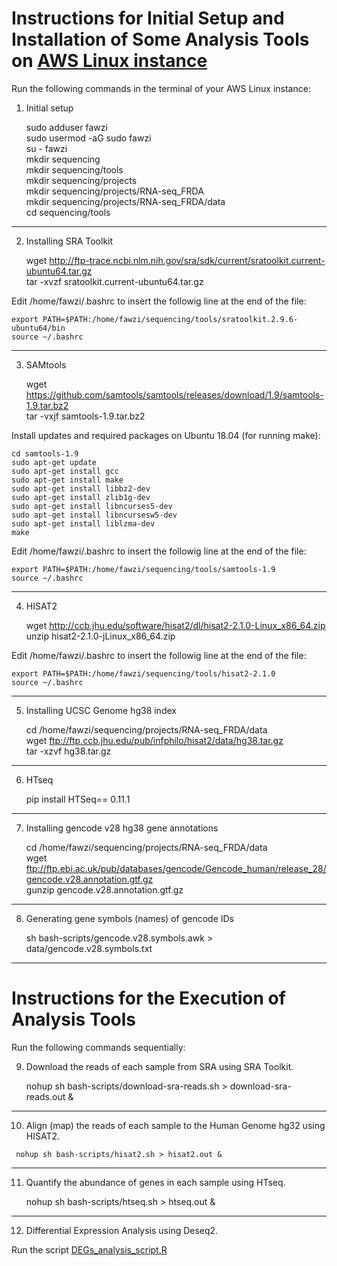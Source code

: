 # Instructions for Initial Setup and Installation of Some Analysis Tools on [AWS Linux instance](https://aws.amazon.com/amazon-linux-ami/)

Run the following commands in the terminal of your AWS Linux instance:

1.  Initial setup

    sudo adduser fawzi  
    sudo usermod -aG sudo fawzi  
    su - fawzi  
    mkdir sequencing  
    mkdir sequencing/tools  
    mkdir sequencing/projects  
    mkdir sequencing/projects/RNA-seq_FRDA  
    mkdir sequencing/projects/RNA-seq_FRDA/data  
    cd sequencing/tools
---

2. Installing SRA Toolkit

  
    wget http://ftp-trace.ncbi.nlm.nih.gov/sra/sdk/current/sratoolkit.current-ubuntu64.tar.gz  
    tar -xvzf sratoolkit.current-ubuntu64.tar.gz  
  
  Edit /home/fawzi/.bashrc to insert the followig line at the end of the file:  
                           
    export PATH=$PATH:/home/fawzi/sequencing/tools/sratoolkit.2.9.6-ubuntu64/bin  
    source ~/.bashrc  
---

3. SAMtools

  
    wget https://github.com/samtools/samtools/releases/download/1.9/samtools-1.9.tar.bz2  
    tar -vxjf samtools-1.9.tar.bz2  
    
  Install updates and required packages on Ubuntu 18.04 (for running make):  
    
    cd samtools-1.9  
    sudo apt-get update  
    sudo apt-get install gcc  
    sudo apt-get install make  
    sudo apt-get install libbz2-dev  
    sudo apt-get install zlib1g-dev  
    sudo apt-get install libncurses5-dev  
    sudo apt-get install libncursesw5-dev  
    sudo apt-get install liblzma-dev  
    make  
  
  Edit /home/fawzi/.bashrc to insert the followig line at the end of the file:  
    
    export PATH=$PATH:/home/fawzi/sequencing/tools/samtools-1.9  
    source ~/.bashrc  
---

4. HISAT2

    wget http://ccb.jhu.edu/software/hisat2/dl/hisat2-2.1.0-Linux_x86_64.zip  
    unzip hisat2-2.1.0-jLinux_x86_64.zip  
    
    
  Edit /home/fawzi/.bashrc to insert the followig line at the end of the file:  
    
    export PATH=$PATH:/home/fawzi/sequencing/tools/hisat2-2.1.0   
    source ~/.bashrc  
---

5. Installing UCSC Genome hg38 index

    cd /home/fawzi/sequencing/projects/RNA-seq_FRDA/data   
    wget ftp://ftp.ccb.jhu.edu/pub/infphilo/hisat2/data/hg38.tar.gz  
    tar -xzvf hg38.tar.gz  
 ---
 
6. HTseq

      pip install HTSeq== 0.11.1
 ---
 
7. Installing gencode v28 hg38 gene annotations

    cd /home/fawzi/sequencing/projects/RNA-seq_FRDA/data  
    wget ftp://ftp.ebi.ac.uk/pub/databases/gencode/Gencode_human/release_28/gencode.v28.annotation.gtf.gz  
    gunzip gencode.v28.annotation.gtf.gz  
---

8. Generating gene symbols (names) of gencode IDs

    sh bash-scripts/gencode.v28.symbols.awk > data/gencode.v28.symbols.txt   
---

# Instructions for the Execution of Analysis Tools 

Run the following commands sequentially:

9. Download the reads of each sample from SRA using SRA Toolkit.

    nohup sh bash-scripts/download-sra-reads.sh > download-sra-reads.out &       
---

10.   Align (map) the reads of each sample to the Human Genome hg32 using HISAT2. 
                                                                     
     nohup sh bash-scripts/hisat2.sh > hisat2.out &
---

11. Quantify the abundance of genes in each sample using HTseq.
      
     nohup sh bash-scripts/htseq.sh > htseq.out &
 ---
 
12. Differential Expression Analysis using Deseq2.

Run the script [DEGs_analysis_script.R](DEGs_analysis_script.R)          
